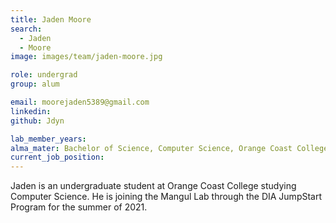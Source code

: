```yaml
---
title: Jaden Moore
search:
  - Jaden
  - Moore
image: images/team/jaden-moore.jpg

role: undergrad
group: alum

email: moorejaden5389@gmail.com
linkedin: 
github: Jdyn

lab_member_years: 
alma_mater: Bachelor of Science, Computer Science, Orange Coast College
current_job_position:
---
```


Jaden is an undergraduate student at Orange Coast College studying Computer Science. He is joining the Mangul Lab through the DIA JumpStart Program for the summer of 2021.
